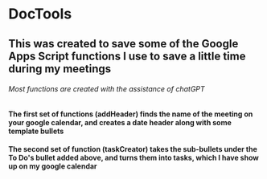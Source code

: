 # DocTools

## This was created to save some of the Google Apps Script functions I use to save a little time during my meetings
###### Most functions are created with the assistance of chatGPT
#### The first set of functions (addHeader) finds the name of the meeting on your google calendar, and creates a date header along with some template bullets
#### The second set of function (taskCreator) takes the sub-bullets under the To Do's bullet added above, and turns them into tasks, which I have show up on my google calendar

